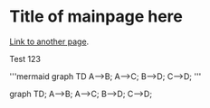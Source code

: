 # Title of mainpage here

[Link to another page](./page2.md).

Test 123


'''mermaid
graph TD
    A-->B;
    A-->C;
    B-->D;
    C-->D;
'''
<div class="mermaid"> graph TD; A-->B; A-->C; B-->D; C-->D; </div>